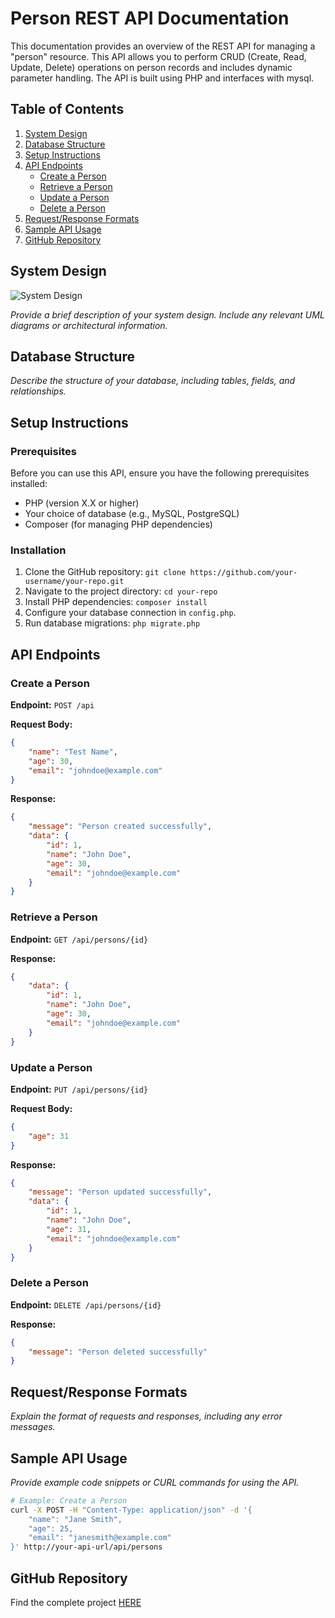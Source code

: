 # Person REST API Documentation

This documentation provides an overview of the REST API for managing a "person" resource. This API allows you to perform CRUD (Create, Read, Update, Delete) operations on person records and includes dynamic parameter handling. The API is built using PHP and interfaces with mysql.

## Table of Contents

1. [System Design](#system-design)
2. [Database Structure](#database-structure)
3. [Setup Instructions](#setup-instructions)
4. [API Endpoints](#api-endpoints)
    - [Create a Person](#create-a-person)
    - [Retrieve a Person](#retrieve-a-person)
    - [Update a Person](#update-a-person)
    - [Delete a Person](#delete-a-person)
5. [Request/Response Formats](#requestresponse-formats)
6. [Sample API Usage](#sample-api-usage)
7. [GitHub Repository](#github-repository)

## System Design<a name="system-design"></a>

![System Design](link-to-your-uml-diagram.png)

*Provide a brief description of your system design. Include any relevant UML diagrams or architectural information.*

## Database Structure<a name="database-structure"></a>

*Describe the structure of your database, including tables, fields, and relationships.*

## Setup Instructions<a name="setup-instructions"></a>

### Prerequisites

Before you can use this API, ensure you have the following prerequisites installed:

- PHP (version X.X or higher)
- Your choice of database (e.g., MySQL, PostgreSQL)
- Composer (for managing PHP dependencies)

### Installation

1. Clone the GitHub repository: `git clone https://github.com/your-username/your-repo.git`
2. Navigate to the project directory: `cd your-repo`
3. Install PHP dependencies: `composer install`
4. Configure your database connection in `config.php`.
5. Run database migrations: `php migrate.php`

## API Endpoints<a name="api-endpoints"></a>

### Create a Person<a name="create-a-person"></a>

**Endpoint:** `POST /api`

**Request Body:**

```json
{
    "name": "Test Name",
    "age": 30,
    "email": "johndoe@example.com"
}
```

**Response:**

```json
{
    "message": "Person created successfully",
    "data": {
        "id": 1,
        "name": "John Doe",
        "age": 30,
        "email": "johndoe@example.com"
    }
}
```

### Retrieve a Person<a name="retrieve-a-person"></a>

**Endpoint:** `GET /api/persons/{id}`

**Response:**

```json
{
    "data": {
        "id": 1,
        "name": "John Doe",
        "age": 30,
        "email": "johndoe@example.com"
    }
}
```

### Update a Person<a name="update-a-person"></a>

**Endpoint:** `PUT /api/persons/{id}`

**Request Body:**

```json
{
    "age": 31
}
```

**Response:**

```json
{
    "message": "Person updated successfully",
    "data": {
        "id": 1,
        "name": "John Doe",
        "age": 31,
        "email": "johndoe@example.com"
    }
}
```

### Delete a Person<a name="delete-a-person"></a>

**Endpoint:** `DELETE /api/persons/{id}`

**Response:**

```json
{
    "message": "Person deleted successfully"
}
```

## Request/Response Formats<a name="requestresponse-formats"></a>

*Explain the format of requests and responses, including any error messages.*

## Sample API Usage<a name="sample-api-usage"></a>

*Provide example code snippets or CURL commands for using the API.*

```bash
# Example: Create a Person
curl -X POST -H "Content-Type: application/json" -d '{
    "name": "Jane Smith",
    "age": 25,
    "email": "janesmith@example.com"
}' http://your-api-url/api/persons
```

## GitHub Repository<a name="github-repository"></a>

Find the complete project [HERE](https://github.com/your-username/your-repo)